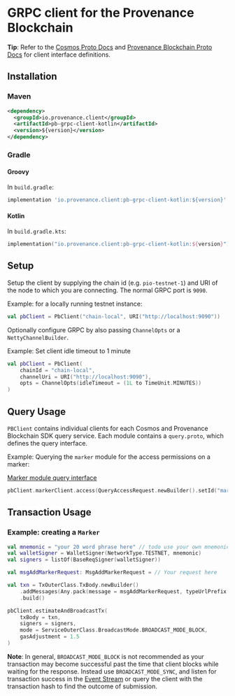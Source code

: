 # GRPC client for the Provenance Blockchain

**Tip**: Refer to the [Cosmos Proto Docs](https://docs.cosmos.network/master/core/proto-docs.html) and
[Provenance Blockchain Proto Docs](https://github.com/provenance-io/provenance/blob/main/docs/proto-docs.md) for
client interface definitions.

## Installation

### Maven

```xml
<dependency>
  <groupId>io.provenance.client</groupId>
  <artifactId>pb-grpc-client-kotlin</artifactId>
  <version>${version}</version>
</dependency>
```

### Gradle

#### Groovy

In `build.gradle`:

```groovy
implementation 'io.provenance.client:pb-grpc-client-kotlin:${version}'
```

#### Kotlin

In `build.gradle.kts`:

```kotlin
implementation("io.provenance.client:pb-grpc-client-kotlin:${version}")
```

## Setup

Setup the client by supplying the chain id (e.g. `pio-testnet-1`) and URI of the node to which you are connecting. The normal GRPC port is `9090`.

Example: for a locally running testnet instance:
```kotlin
val pbClient = PbClient("chain-local", URI("http://localhost:9090"))
```

Optionally configure GRPC by also passing `ChannelOpts` or a `NettyChannelBuilder`.

Example: Set client idle timeout to 1 minute
```kotlin
val pbClient = PbClient(
    chainId = "chain-local",
    channelUri = URI("http://localhost:9090"),
    opts = ChannelOpts(idleTimeout = (1L to TimeUnit.MINUTES))
)
```

## Query Usage

`PBClient` contains individual clients for each Cosmos and Provenance Blockchain SDK query service. Each module contains a `query.proto`, which 
defines the query interface.

Example: Querying the `marker` module for the access permissions on a marker:

[Marker module query interface](https://github.com/provenance-io/provenance/blob/main/proto/provenance/marker/v1/query.proto)

```kotlin
pbClient.markerClient.access(QueryAccessRequest.newBuilder().setId("marker address or denom here").build())
```

## Transaction Usage

### Example: creating a `Marker`

```kotlin
val mnemonic = "your 20 word phrase here" // todo use your own mnemonic
val walletSigner = WalletSigner(NetworkType.TESTNET, mnemonic)
val signers = listOf(BaseReqSigner(walletSigner))

val msgAddMarkerRequest: MsgAddMarkerRequest = // Your request here

val txn = TxOuterClass.TxBody.newBuilder()
    .addMessages(Any.pack(message = msgAddMarkerRequest, typeUrlPrefix = ""))
    .build()

pbClient.estimateAndBroadcastTx(
    txBody = txn,
    signers = signers,
    mode = ServiceOuterClass.BroadcastMode.BROADCAST_MODE_BLOCK,
    gasAdjustment = 1.5
)
```

**Note**: In general, `BROADCAST_MODE_BLOCK` is not recommended as your transaction may become successful past the time that 
client blocks while waiting for the response. Instead use `BROADCAST_MODE_SYNC`, and listen for transaction success
in the [Event Stream](https://github.com/provenance-io/event-stream) or query the client with the transaction hash to find the outcome of submission.